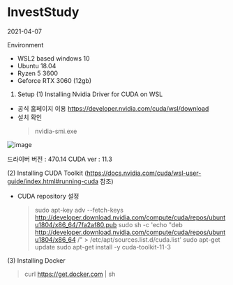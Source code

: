 # InvestStudy
2021-04-07

Environment 
 - WSL2 based windows 10
 - Ubuntu 18.04
 - Ryzen 5 3600
 - Geforce RTX 3060 (12gb)


1. Setup
(1) Installing Nvidia Driver for CUDA on WSL
  - 공식 홈페이지 이용 https://developer.nvidia.com/cuda/wsl/download
  - 설치 확인
    > nvidia-smi.exe
    

![image](https://user-images.githubusercontent.com/33775481/115145964-7219e800-a08f-11eb-8160-9827d7b40b57.png)
  
  
 드라이버 버전 : 470.14  CUDA ver : 11.3
 
(2) Installing CUDA Toolkit (https://docs.nvidia.com/cuda/wsl-user-guide/index.html#running-cuda 참조)
  - CUDA repository 설정
    > sudo apt-key adv --fetch-keys http://developer.download.nvidia.com/compute/cuda/repos/ubuntu1804/x86_64/7fa2af80.pub
    > sudo sh -c 'echo "deb http://developer.download.nvidia.com/compute/cuda/repos/ubuntu1804/x86_64 /" > /etc/apt/sources.list.d/cuda.list'
    > sudo apt-get update
    > sudo apt-get install -y cuda-toolkit-11-3
   
(3) Installing Docker 
  > curl https://get.docker.com | sh
  >
